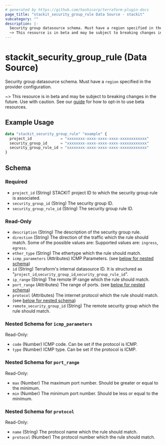 ```yaml
---
# generated by https://github.com/hashicorp/terraform-plugin-docs
page_title: "stackit_security_group_rule Data Source - stackit"
subcategory: ""
description: |-
  Security group datasource schema. Must have a region specified in the provider configuration.
  ~> This resource is in beta and may be subject to breaking changes in the future. Use with caution. See our guide https://registry.terraform.io/providers/stackitcloud/stackit/latest/docs/guides/opting_into_beta_resources for how to opt-in to use beta resources.
---
```


# stackit_security_group_rule (Data Source)

Security group datasource schema. Must have a `region` specified in the provider configuration.

~> This resource is in beta and may be subject to breaking changes in the future. Use with caution. See our [guide](https://registry.terraform.io/providers/stackitcloud/stackit/latest/docs/guides/opting_into_beta_resources) for how to opt-in to use beta resources.

## Example Usage

```terraform
data "stackit_security_group_rule" "example" {
  project_id             = "xxxxxxxx-xxxx-xxxx-xxxx-xxxxxxxxxxxx"
  security_group_id      = "xxxxxxxx-xxxx-xxxx-xxxx-xxxxxxxxxxxx"
  security_group_rule_id = "xxxxxxxx-xxxx-xxxx-xxxx-xxxxxxxxxxxx"
}
```

<!-- schema generated by tfplugindocs -->
## Schema

### Required

- `project_id` (String) STACKIT project ID to which the security group rule is associated.
- `security_group_id` (String) The security group ID.
- `security_group_rule_id` (String) The security group rule ID.

### Read-Only

- `description` (String) The description of the security group rule.
- `direction` (String) The direction of the traffic which the rule should match. Some of the possible values are: Supported values are: `ingress`, `egress`.
- `ether_type` (String) The ethertype which the rule should match.
- `icmp_parameters` (Attributes) ICMP Parameters. (see [below for nested schema](#nestedatt--icmp_parameters))
- `id` (String) Terraform's internal datasource ID. It is structured as "`project_id`,`security_group_id`,`security_group_rule_id`".
- `ip_range` (String) The remote IP range which the rule should match.
- `port_range` (Attributes) The range of ports. (see [below for nested schema](#nestedatt--port_range))
- `protocol` (Attributes) The internet protocol which the rule should match. (see [below for nested schema](#nestedatt--protocol))
- `remote_security_group_id` (String) The remote security group which the rule should match.

<a id="nestedatt--icmp_parameters"></a>
### Nested Schema for `icmp_parameters`

Read-Only:

- `code` (Number) ICMP code. Can be set if the protocol is ICMP.
- `type` (Number) ICMP type. Can be set if the protocol is ICMP.


<a id="nestedatt--port_range"></a>
### Nested Schema for `port_range`

Read-Only:

- `max` (Number) The maximum port number. Should be greater or equal to the minimum.
- `min` (Number) The minimum port number. Should be less or equal to the minimum.


<a id="nestedatt--protocol"></a>
### Nested Schema for `protocol`

Read-Only:

- `name` (String) The protocol name which the rule should match.
- `protocol` (Number) The protocol number which the rule should match.
